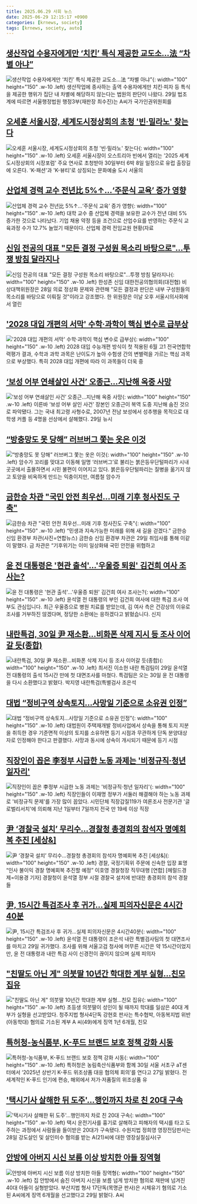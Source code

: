 ```yaml
---
title: 2025.06.29 사회 뉴스
date: 2025-06-29 12:15:17 +0900
categories: [krnews, society]
tags: [krnews, society, auto]
---
```

## [생산작업 수용자에게만 ‘치킨’ 특식 제공한 교도소…法 “차별 아냐”](https://n.news.naver.com/mnews/article/011/0004502606)

![생산작업 수용자에게만 ‘치킨’ 특식 제공한 교도소…法 “차별 아냐”](https://mimgnews.pstatic.net/image/origin/011/2025/06/29/4502606.jpg?type=nf220_150){: width="100" height="150" .w-10 .left}
생산작업에 종사하는 출역 수용자에게만 치킨·피자 등 특식을 제공한 행위가 집단 내 차별에 해당하지 않는다는 법원의 판단이 나왔다. 29일 법조계에 따르면 서울행정법원 행정3부(재판장 최수진)는 A씨가 국가인권위원회를

## [오세훈 서울시장, 세계도시정상회의 초청 '빈·밀라노' 찾는다](https://n.news.naver.com/mnews/article/008/0005214152)

![오세훈 서울시장, 세계도시정상회의 초청 '빈·밀라노' 찾는다](https://mimgnews.pstatic.net/image/origin/008/2025/06/29/5214152.jpg?type=nf220_150){: width="100" height="150" .w-10 .left}
오세훈 서울시장이 오스트리아 빈에서 열리는 '2025 세계도시정상회의 시장포럼' 주요 연사로 초청받아 30일부터 6박 8일 일정으로 유럽 출장길에 오른다. 'K-패션'과 'K-뷰티'로 상징되는 문화예술 도시 서울의

## [산업체 경력 교수 전년比 5%↑…‘주문식 교육’ 증가 영향](https://n.news.naver.com/mnews/article/018/0006051740)

![산업체 경력 교수 전년比 5%↑…‘주문식 교육’ 증가 영향](https://mimgnews.pstatic.net/image/origin/018/2025/06/29/6051740.jpg?type=nf220_150){: width="100" height="150" .w-10 .left}
대학 교수 중 산업체 경력을 보유한 교수가 전년 대비 5% 증가한 것으로 나타났다. 기업 채용 약정 등을 조건으로 산업수요를 반영하는 주문식 교육과정 수가 12.7% 늘었기 때문이다. 산업체 경력 전임교원 현황(자료

## [신임 전공의 대표 "모든 결정 구성원 목소리 바탕으로"…투쟁 방침 달라지나](https://n.news.naver.com/mnews/article/584/0000033076)

![신임 전공의 대표 "모든 결정 구성원 목소리 바탕으로"…투쟁 방침 달라지나](https://mimgnews.pstatic.net/image/origin/584/2025/06/29/33076.jpg?type=nf220_150){: width="100" height="150" .w-10 .left}
한성존 신임 대한전공의협의회(대전협) 비상대책위원장은 28일 의료 정상화 문제와 관련해 "모든 결정과 판단은 내부 구성원들의 목소리를 바탕으로 이뤄질 것"이라고 강조했다. 한 위원장은 이날 오후 서울시의사회에서 열린

## ['2028 대입 개편의 서막' 수학·과학이 핵심 변수로 급부상](https://n.news.naver.com/mnews/article/014/0005369516)

!['2028 대입 개편의 서막' 수학·과학이 핵심 변수로 급부상](https://mimgnews.pstatic.net/image/origin/014/2025/06/29/5369516.jpg?type=nf220_150){: width="100" height="150" .w-10 .left}
2028 대입 수능개편 방식이 첫 적용된 6월 고1 전국연합학력평가 결과, 수학과 과학 과목은 난이도가 높아 수험생 간의 변별력을 가르는 핵심 과목으로 부상했다. 특히 2028 대입 개편에 따라 이 과목들이 더욱 중

## [‘보성 어부 연쇄살인 사건’ 오종근…지난해 옥중 사망](https://n.news.naver.com/mnews/article/005/0001786188)

![‘보성 어부 연쇄살인 사건’ 오종근…지난해 옥중 사망](https://mimgnews.pstatic.net/image/origin/005/2025/06/29/1786188.jpg?type=nf220_150){: width="100" height="150" .w-10 .left}
이른바 ‘보성 어부 살인 사건’ 장본인 오종근이 복역 도중 지난해 숨진 것으로 파악됐다. 그는 국내 최고령 사형수로, 2007년 전남 보성에서 성추행을 목적으로 대학생 커플 등 4명을 선상에서 살해했다. 29일 뉴시

## [“방충망도 못 당해” 러브버그 쫓는 옷은 이것](https://n.news.naver.com/mnews/article/009/0005516243)

![“방충망도 못 당해” 러브버그 쫓는 옷은 이것](https://mimgnews.pstatic.net/image/origin/009/2025/06/28/5516243.jpg?type=nf220_150){: width="100" height="150" .w-10 .left}
암수가 꼬리를 맞대고 이동해 일명 ‘러브버그’로 불리는 붉은등우단털파리가 시내 곳곳에서 출몰하면서 시민 불편이 이어지고 있다. 붉은등우단털파리는 질병을 옮기지 않고 토양을 비옥하게 만드는 익충이지만, 여름철 암수가

## [금한승 차관 "국민 안전 최우선…미래 기후 청사진도 구축"](https://n.news.naver.com/mnews/article/018/0006051782)

![금한승 차관 "국민 안전 최우선…미래 기후 청사진도 구축"](https://mimgnews.pstatic.net/image/origin/018/2025/06/29/6051782.jpg?type=nf220_150){: width="100" height="150" .w-10 .left}
“민생과 지속가능한 미래를 위해 새 길을 걷겠다.” 금한승 신임 환경부 차관(사진=연합뉴스) 금한승 신임 환경부 차관은 29일 취임사를 통해 이같이 말했다. 금 차관은 “기후위기는 이미 일상화돼 국민 안전을 위협하고

## [윤 전 대통령은 '현관 출석'...'우울증 퇴원' 김건희 여사 조사는?](https://n.news.naver.com/mnews/article/052/0002212107)

![윤 전 대통령은 '현관 출석'...'우울증 퇴원' 김건희 여사 조사는?](https://mimgnews.pstatic.net/image/origin/052/2025/06/28/2212107.jpg?type=nf220_150){: width="100" height="150" .w-10 .left}
윤석열 전 대통령의 부인 김건희 여사에 대한 특검 조사 여부도 관심입니다. 최근 우울증으로 병원 치료를 받았는데, 김 여사 측은 건강상의 이유로 조사를 거부하진 않겠다며, 정당한 소환에는 응하겠다고 밝혔습니다. 신지

## [내란특검, 30일 尹 재소환…비화폰 삭제 지시 등 조사 이어갈 듯(종합)](https://n.news.naver.com/mnews/article/003/0013331171)

![내란특검, 30일 尹 재소환…비화폰 삭제 지시 등 조사 이어갈 듯(종합)](https://mimgnews.pstatic.net/image/origin/003/2025/06/29/13331171.jpg?type=nf220_150){: width="100" height="150" .w-10 .left}
최서진 이소헌 내란 특검팀이 29일 윤석열 전 대통령의 출석 15시간 만에 첫 대면조사를 마쳤다. 특검팀은 오는 30일 윤 전 대통령을 다시 소환했다고 밝혔다. 박지영 내란특검(특별검사 조은석

## [대법 “정비구역 상속토지…사망일 기준으로 소유권 인정”](https://n.news.naver.com/mnews/article/015/0005150844)

![대법 “정비구역 상속토지…사망일 기준으로 소유권 인정”](https://mimgnews.pstatic.net/image/origin/015/2025/06/29/5150844.jpg?type=nf220_150){: width="100" height="150" .w-10 .left}
대법원이 주택재개발 정비사업에서 상속을 통해 토지 지분을 취득한 경우 기준면적 이상의 토지를 소유하면 등기 시점과 무관하게 단독 분양대상자로 인정해야 한다고 판결했다. 사망과 동시에 상속이 개시되기 때문에 등기 시점

## [직장인이 꼽은 李정부 시급한 노동 과제는 '비정규직·청년 일자리'](https://n.news.naver.com/mnews/article/421/0008339120)

![직장인이 꼽은 李정부 시급한 노동 과제는 '비정규직·청년 일자리'](https://mimgnews.pstatic.net/image/origin/421/2025/06/29/8339120.jpg?type=nf220_150){: width="100" height="150" .w-10 .left}
직장인들이 이재명 정부가 서둘러 해결해야 하는 노동 과제로 '비정규직 문제'를 가장 많이 꼽았다. 시민단체 직장갑질119가 여론조사 전문기관 '글로벌리서치'에 의뢰해 지난 1일부터 7일까지 전국 만 19세 이상 직장

## [尹 ‘경찰국 설치’ 무리수…경찰청 총경회의 참석자 명예회복 추진 [세상&]](https://n.news.naver.com/mnews/article/016/0002491763)

![尹 ‘경찰국 설치’ 무리수…경찰청 총경회의 참석자 명예회복 추진 [세상&]](https://mimgnews.pstatic.net/image/origin/016/2025/06/29/2491763.jpg?type=nf220_150){: width="100" height="150" .w-10 .left}
경찰, 국정기획위 주문에 신속한 입장 표명 “인사 불이익 경찰 명예회복 추진할 예정” 이호영 경찰청장 직무대행 [연합] [헤럴드경제=이용경 기자] 경찰청이 윤석열 정부 시절 경찰국 설치에 반대한 총경회의 참석 경찰들

## [尹, 15시간 특검조사 후 귀가…실제 피의자신문은 4시간40분](https://n.news.naver.com/mnews/article/448/0000538565)

![尹, 15시간 특검조사 후 귀가…실제 피의자신문은 4시간40분](https://mimgnews.pstatic.net/image/origin/448/2025/06/29/538565.jpg?type=nf220_150){: width="100" height="150" .w-10 .left}
윤석열 전 대통령이 조은석 내란 특별검사팀의 첫 대면조사를 마치고 29일 귀가했다. 조사를 위해 서울고검 청사에 머무른 시간은 약 15시간이었지만, 윤 전 대통령과 내란 특검 사이 신경전이 끊이지 않으며 실제 피의자

## ["친딸도 아닌 게" 의붓딸 10년간 학대한 계부 실형…친모 집유](https://n.news.naver.com/mnews/article/421/0008338977)

!["친딸도 아닌 게" 의붓딸 10년간 학대한 계부 실형…친모 집유](https://mimgnews.pstatic.net/image/origin/421/2025/06/29/8338977.jpg?type=nf220_150){: width="100" height="150" .w-10 .left}
초등생 의붓딸이 성인이 될 때까지 학대를 일삼은 40대 계부가 실형을 선고받았다. 청주지법 형사4단독 강현호 판사는 특수협박, 아동복지법 위반(아동학대) 혐의로 기소된 계부 A 씨(49)에게 징역 1년 6개월, 친모

## [특허청-농식품부, K-푸드 브랜드 보호 정책 강화 시동](https://n.news.naver.com/mnews/article/014/0005369519)

![특허청-농식품부, K-푸드 브랜드 보호 정책 강화 시동](https://mimgnews.pstatic.net/image/origin/014/2025/06/29/5369519.jpg?type=nf220_150){: width="100" height="150" .w-10 .left}
특허청은 농림축산식품부와 함께 30일 서울 서초구 aT센터에서 ‘2025년 상반기 K-푸드 위조상품 대응 협의체 회의’를 연다고 27일 밝혔다. 전 세계적인 K-푸드 인기에 편승, 해외에서 저가·저품질의 위조상품 유

## ['택시기사 살해한 뒤 도주'…행인까지 차로 친 20대 구속](https://n.news.naver.com/mnews/article/079/0004039458)

!['택시기사 살해한 뒤 도주'…행인까지 차로 친 20대 구속](https://mimgnews.pstatic.net/image/origin/079/2025/06/28/4039458.jpg?type=nf220_150){: width="100" height="150" .w-10 .left}
택시 운전기사를 흉기로 살해하고 피해자의 택시를 타고 도주하는 과정에서 사람들을 들이받은 20대가 구속됐다. 수원지법 정희영 영장전담판사는 28일 강도살인 및 살인미수 혐의를 받는 A(21)씨에 대한 영장실질심사(구

## [안방에 아버지 시신 보름 이상 방치한 아들 징역형](https://n.news.naver.com/mnews/article/015/0005150840)

![안방에 아버지 시신 보름 이상 방치한 아들 징역형](https://mimgnews.pstatic.net/image/origin/015/2025/06/29/5150840.jpg?type=nf220_150){: width="100" height="150" .w-10 .left}
집 안방에서 숨진 아버지 시신을 보름 넘게 방치한 혐의로 재판에 넘겨진 40대 아들이 실형받았다. 부산지법 형사 17단독(목명균 판사)은 시체유기 혐의로 기소된 A씨에게 징역 6개월을 선고했다고 29일 밝혔다. A씨

